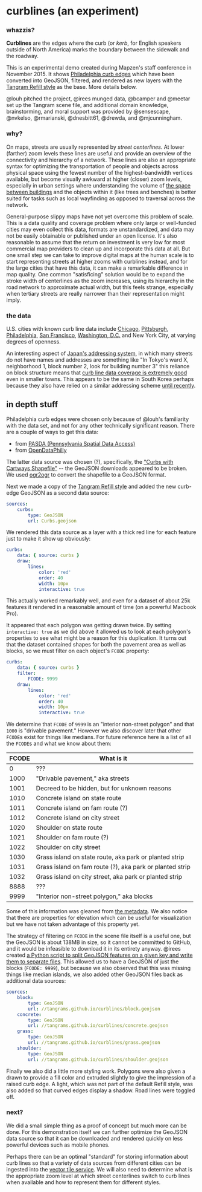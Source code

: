 # curblines (an experiment)

### whazzis?

**Curblines** are the edges where the curb (or _kerb_, for English speakers outside of North America) marks the boundary between the sidewalk and the roadway.

This is an experimental demo created during Mapzen's staff conference in November 2015. It shows [Philadelphia curb edges](https://www.opendataphilly.org/dataset/curb-edges) which have been converted into GeoJSON, filtered, and rendered as new layers with the [Tangram Refill style](https://github.com/tangrams/refill-style/) as the base. More details below.

@louh pitched the project, @irees munged data, @bcamper and @meetar set up the Tangram scene file, and additional domain knowledge, brainstorming, and moral support was provided by @sensescape, @nvkelso, @rmarianski, @dnesbitt61, @drewda, and @mjcunningham.


### why?

On maps, streets are usually represented by _street centerlines_. At lower (farther) zoom levels these lines are useful and provide an overview of the connectivity and hierarchy of a network. These lines are also an appropriate syntax for optimizing the transportation of people and objects across physical space using the fewest number of the highest-bandwidth vertices available, but become visually awkward at higher (closer) zoom levels, especially in urban settings where understanding the volume of [the space between buildings](https://medium.com/@saikofish/the-space-between) and the objects within it (like trees and benches) is better suited for tasks such as local wayfinding as opposed to traversal across the network.

General-purpose slippy maps have not yet overcome this problem of scale. This is a data quality and coverage problem where only large or well-funded cities may even collect this data, formats are unstandardized, and data may not be easily obtainable or published under an open license. It's also reasonable to assume that the return on investment is very low for most commercial map providers to clean up and incorporate this data at all. But one small step we can take to improve digital maps at the human scale is to start representing streets at higher zooms with curblines instead, and for the large cities that have this data, it can make a remarkable difference in map quality. One common "satisficing" solution would be to expand the stroke width of centerlines as the zoom increases, using its hierarchy in the road network to approximate actual width, but this feels strange, especially when tertiary streets are really narrower than their representation might imply.

### the data

U.S. cities with known curb line data include [Chicago](https://data.cityofchicago.org/Transportation/Boundaries-Curb-Lines/5gv8-ktcg), [Pittsburgh](http://pittsburghpa.gov/dcp/gis/gis-data-new), [Philadelphia](http://www.pasda.psu.edu/uci/MetadataDisplay.aspx?entry=PASDA&file=PhiladelphiaCurbEdges201201.xml&dataset=169), [San Francisco](https://data.sfgov.org/Geographic-Locations-and-Boundaries/City-curbs-and-islands-Zipped-Shapefile-Format-/nvxg-zay4?), [Washington, D.C.](http://opendata.dc.gov/datasets/e8299c86b4014f109fedd7e95ae20d52_61) and New York City, at varying degrees of openness.

An interesting aspect of [Japan's addressing system](https://en.wikipedia.org/wiki/Japanese_addressing_system), in which many streets do not have names and addresses are something like "In Tokyo's ward X, neighborhood 1, block number 2, look for building number 3" this reliance on block structure means that [curb line data coverage is extremely good](https://www.google.com/maps/place/Tokyo,+Japan/@35.6767626,139.7782514,18.21z/data=!4m2!3m1!1s0x605d1b87f02e57e7:0x2e01618b22571b89) even in smaller towns. This appears to be the same in South Korea perhaps because they also have relied on a similar addressing scheme [until recently](https://en.wikipedia.org/wiki/Addresses_in_South_Korea).

## in depth stuff

Philadelphia curb edges were chosen only because of @louh's familiarity with the data set, and not for any other technically significant reason. There are a couple of ways to get this data:

- from [PASDA (Pennsylvania Spatial Data Access)](http://www.pasda.psu.edu/uci/MetadataDisplay.aspx?entry=PASDA&file=PhiladelphiaCurbEdges201201.xml&dataset=169)
- from [OpenDataPhilly](https://www.opendataphilly.org/dataset/curb-edges)

The latter data source was chosen (?), specifically, the ["Curbs with Cartways Shapefile"](https://www.opendataphilly.org/dataset/curb-edges/resource/bbe7baf4-a116-469d-86cd-d124838023fb?inner_span=True) -- the GeoJSON downloads appeared to be broken. We used [ogr2ogr](http://www.gdal.org/ogr2ogr.html) to convert the shapefile to a GeoJSON format.

Next we made a copy of the [Tangram Refill style](https://github.com/tangrams/refill-style/) and added the new curb-edge GeoJSON as a second data source:

```yaml
sources:
    curbs:
        type: GeoJSON
        url: Curbs.geojson
```

We rendered this data source as a layer with a thick red line for each feature just to make it show up obviously:

```yaml
curbs:
    data: { source: curbs }
    draw:
        lines:
            color: 'red'
            order: 40
            width: 10px
            interactive: true
```

This actually worked remarkably well, and even for a dataset of about 25k features it rendered in a reasonable amount of time (on a powerful Macbook Pro).

It appeared that each polygon was getting drawn twice. By setting `interactive: true` as we did above it allowed us to look at each polygon's properties to see what might be a reason for this duplication. It turns out that the dataset contained shapes for both the pavement area as well as blocks, so we must filter on each object's `FCODE` property:

```yaml
curbs:
    data: { source: curbs }
    filter:
        FCODE: 9999
    draw:
        lines:
            color: 'red'
            order: 40
            width: 10px
            interactive: true
```

We determine that `FCODE` of `9999` is an "interior non-street polygon" and that `1000` is "drivable pavement." However we also discover later that other `FCODE`s exist for things like medians. For future reference here is a list of all the `FCODE`s and what we know about them:

FCODE            | What is it
---------------- | ----------------------------------------------------------
0                | ???
1000             | "Drivable pavement," aka streets
1001             | Decreed to be hidden, but for unknown reasons
1010             | Concrete island on state route
1011             | Concrete island on fam route (?)
1012             | Concrete island on city street
1020             | Shoulder on state route
1021             | Shoulder on fam route (?)
1022             | Shoulder on city street
1030             | Grass island on state route, aka park or planted strip
1031             | Grass island on fam route (?), aka park or planted strip
1032             | Grass island on city street, aka park or planted strip
8888             | ???
9999             | "Interior non-street polygon," aka blocks

Some of this information was gleaned from [the metadata](https://www.opendataphilly.org/dataset/curb-edges/resource/099b7cb5-049b-4f18-abbe-f0a5af792992?inner_span=True). We also notice that there are properties for elevation which can be useful for visualization but we have not taken advantage of this property yet.

The strategy of filtering on `FCODE` in the scene file itself is a useful one, but the GeoJSON is about 138MB in size, so it cannot be committed to GitHub, and it would be infeasible to download it in its entirety anyway. @irees created [a Python script to split GeoJSON features on a given key and write them to separate files](https://gist.github.com/irees/1d23a13aae1d1a5937f2). This allowed us to have a GeoJSON of just the blocks (`FCODE: 9999`), but because we also observed that this was missing things like median islands, we also added other GeoJSON files back as additional data sources:

```yaml
sources:
    block:
        type: GeoJSON
        url: //tangrams.github.io/curblines/block.geojson
    concrete:
        type: GeoJSON
        url: //tangrams.github.io/curblines/concrete.geojson
    grass:
        type: GeoJSON
        url: //tangrams.github.io/curblines/grass.geojson
    shoulder:
        type: GeoJSON
        url: //tangrams.github.io/curblines/shoulder.geojson
```

Finally we also did a little more styling work. Polygons were also given a drawn to provide a fill color and extruded slightly to give the impression of a raised curb edge. A light, which was not part of the default Refill style, was also added so that curved edges display a shadow. Road lines were toggled off.

### next?

We did a small simple thing as a proof of concept but much more can be done. For this demonstration itself we can further optimize the GeoJSON data source so that it can be downloaded and rendered quickly on less powerful devices such as mobile phones.

Perhaps there can be an optimal "standard" for storing information about curb lines so that a variety of data sources from different cities can be ingested into the [vector tile service](https://github.com/mapzen/vector-datasource). We will also need to determine what is the appropriate zoom level at which street centerlines switch to curb lines when available and how to represent them for different styles.

